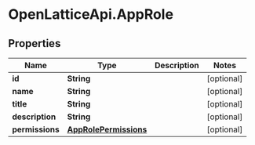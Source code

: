 # OpenLatticeApi.AppRole

## Properties

Name | Type | Description | Notes
------------ | ------------- | ------------- | -------------
**id** | **String** |  | [optional] 
**name** | **String** |  | [optional] 
**title** | **String** |  | [optional] 
**description** | **String** |  | [optional] 
**permissions** | [**AppRolePermissions**](AppRolePermissions.md) |  | [optional] 



